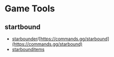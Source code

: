 # Game Tools

## startbound

* [starbounder](https://starbounder.org/Commands)/[https://commands.gg/starbound](https://commands.gg/starbound)
* [starbounditems](https://starbounditems.com/)
